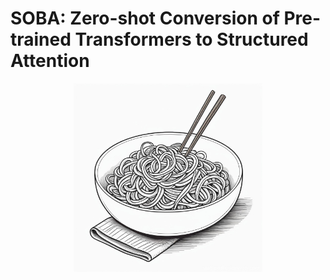 <!-- # SOBA: Structure-Optimal Bi-directional Attention -->
# SOBA: Zero-shot Conversion of Pre-trained Transformers to Structured Attention
<p align="center">
  <img width="60%" src="soba.jpg">
</p>
